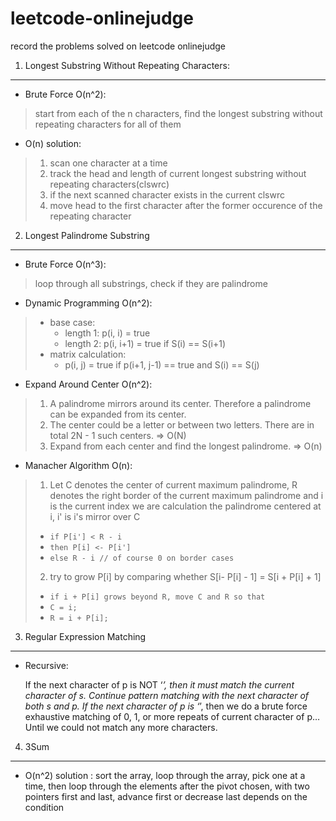 leetcode-onlinejudge
====================
record the problems solved on leetcode onlinejudge

1. Longest Substring Without Repeating Characters:
------

* Brute Force O(n^2):
> start from each of the n characters, find the longest substring without repeating characters for all of them

* O(n) solution:
> 1. scan one character at a time
> 2. track the head and length of current longest substring without repeating characters(clswrc)
> 3. if the next scanned character exists in the current clswrc
> 4. move head to the first character after the former occurence of the repeating character

2. Longest Palindrome Substring
------

* Brute Force O(n^3):
> loop through all substrings, check if they are palindrome

* Dynamic Programming O(n^2):
> * base case:
>   * length 1: p(i, i) = true
>   * length 2: p(i, i+1) = true if S(i) == S(i+1)
> * matrix calculation:
>   * p(i, j) = true if p(i+1, j-1) == true and S(i) == S(j)

* Expand Around Center O(n^2):
> 1. A palindrome mirrors around its center. Therefore a palindrome can be expanded from its center.
> 2. The center could be a letter or between two letters. There are in total 2N - 1 such centers.	=> O(N)
> 3. Expand from each center and find the longest palindrome.	=> O(n)

* Manacher Algorithm O(n):
> 1. Let C denotes the center of current maximum palindrome, R denotes the right border of the current maximum palindrome and i is the current index we are calculation the palindrome centered at i, i' is i's mirror over C
>   * `if P[i'] < R - i`
>   * `then P[i] <- P[i']`
>   * `else R - i // of course 0 on border cases`
> 2. try to grow P[i] by comparing whether S[i- P[i] - 1] = S[i + P[i] + 1]
>   * `if i + P[i] grows beyond R, move C and R so that`
>   * `C = i;`
>   * `R = i + P[i];`

3. Regular Expression Matching
------

* Recursive:

    If the next character of p is NOT ‘*’, then it must match the current character of s.
    Continue pattern matching with the next character of both s and p.
    If the next character of p is ‘*’, then we do a brute force exhaustive matching of 0, 1,
    or more repeats of current character of p… Until we could not match any more characters.

4. 3Sum
------
* O(n^2) solution : sort the array, loop through the array, pick one at a time, then loop through the elements after the pivot chosen, with two pointers first and last, advance first or decrease last depends on the condition

